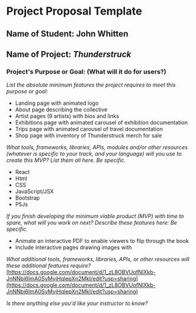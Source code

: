 # Project Proposal Template

## Name of Student: **John Whitten**
## Name of Project: **_Thunderstruck_**

### Project's Purpose or Goal: (What will it do for users?)
_List the absolute minimum features the project requires to meet this purpose or goal:_
- Landing page with animated logo
- About page describing the collective
- Artist pages (9 artists) with bios and links
- Exhibitions page with animated carousel of exhibition documentation
- Trips page with animated carousel of travel documentation
- Shop page with inventory of Thunderstruck merch for sale

_What tools, frameworks, libraries, APIs, modules and/or other resources (whatever is specific to your track, and your language) will you use to create this MVP? List them all here. Be specific._
- React
- Html
- CSS
- JavaScript/JSX
- Bootstrap
- P5Js

_If you finish developing the minimum viable product (MVP) with time to spare, what will you work on next? Describe these features here: Be specific._
- Animate an interactive PDF to enable viewers to flip through the book
- Include interactive pages drawing images with

_What additional tools, frameworks, libraries, APIs, or other resources will these additional features require?_
[https://docs.google.com/document/d/1_zL8OBVUofNlXkb-JnNNbi6lmA0SyMvjHqlepXn2MkI/edit?usp=sharing](https://docs.google.com/document/d/1_zL8OBVUofNlXkb-JnNNbi6lmA0SyMvjHqlepXn2MkI/edit?usp=sharing)

_Is there anything else you'd like your instructor to know?_
